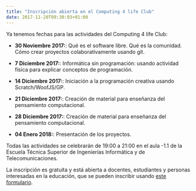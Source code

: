 ```yaml
---
title: "Inscripción abierta en el Computing 4 life Club"
date: 2017-11-20T09:30:03+01:00
---
```


Ya tenemos fechas para las actividades del Computing 4 life Club: 

- **30 Noviembre 2017:**: Qué es el software libre. Qué es la comunidad. Cómo crear proyectos colaborativamente usando git.

- **7 Diciembre 2017:**: Informática sin programación: usando actividad física para explicar conceptos de programación.

- **14 Diciembre 2017:**: Iniciación a la programación creativa usando Scratch/WoofJS/GP.

- **21 Diciembre 2017:**: Creación de material para enseñanza del pensamiento computacional. 

- **28 Diciembre 2017:**: Creación de material para enseñanza del pensamiento computacional.

- **04 Enero 2018:**: Presentación de los proyectos.

Todas las actividades se celebrarán de 19:00 a 21:00 en el aula -1.1 de la Escuela Técnica Superior de Ingenierías Informática y de Telecomunicaciones.

La inscripción es gratuíta y está abierta a docentes, estudiantes y personas interesadas en la educación, que se pueden inscribir usando [este formulario](https://docs.google.com/forms/d/e/1FAIpQLSdkZWGK7-mON5RPcssywNvOMOUwtSMQs3Mf7XfyzKM35M07YQ/viewform?usp=sf_link).
